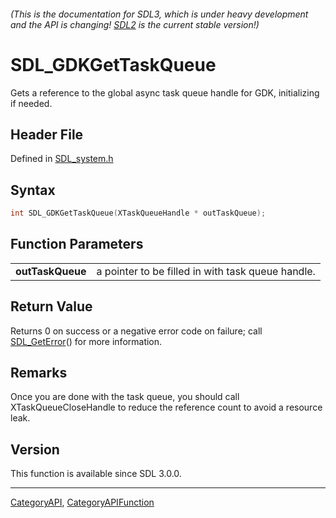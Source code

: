 ###### (This is the documentation for SDL3, which is under heavy development and the API is changing! [SDL2](https://wiki.libsdl.org/SDL2/) is the current stable version!)
# SDL_GDKGetTaskQueue

Gets a reference to the global async task queue handle for GDK, initializing if needed.

## Header File

Defined in [SDL_system.h](https://github.com/libsdl-org/SDL/blob/main/include/SDL3/SDL_system.h)

## Syntax

```c
int SDL_GDKGetTaskQueue(XTaskQueueHandle * outTaskQueue);

```

## Function Parameters

|                      |                                                   |
| -------------------- | ------------------------------------------------- |
| **outTaskQueue**     | a pointer to be filled in with task queue handle. |

## Return Value

Returns 0 on success or a negative error code on failure; call
[SDL_GetError](SDL_GetError)() for more information.

## Remarks

Once you are done with the task queue, you should call
XTaskQueueCloseHandle to reduce the reference count to avoid a resource
leak.

## Version

This function is available since SDL 3.0.0.

----
[CategoryAPI](CategoryAPI), [CategoryAPIFunction](CategoryAPIFunction)

